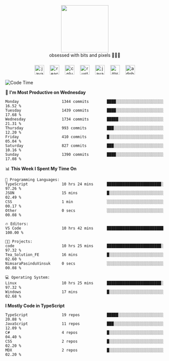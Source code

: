 


  <div align="center">
    
   <img src = "https://i.postimg.cc/W1R4TF4j/d6kpuve-c97567cf-518b-4b86-a271-5c89d88d22f7.gif"  width=150px height=150px />
 </div>

<div align="center">
  obsessed with bits and pixels 🧑‍💻🎨
</div>

  ###
<div align="center">
 <img src="https://cdn.jsdelivr.net/gh/devicons/devicon/icons/javascript/javascript-original.svg" height="30" alt="javascript logo"  />
  <img width="10" />
  <img src="https://cdn.jsdelivr.net/gh/devicons/devicon/icons/react/react-original.svg" height="30" alt="react logo"  />
  <img width="10" />
   <!--<img src="https://cdn.jsdelivr.net/gh/devicons/devicon/icons/nodejs/nodejs-original.svg" height="30" alt="nodejs logo"  />
  <img width="10" />
 <img src="https://cdn.jsdelivr.net/gh/devicons/devicon/icons/flutter/flutter-original.svg" height="30" alt="flutter logo"  />
 <img width="10" />-->
  <img src="https://cdn.jsdelivr.net/gh/devicons/devicon/icons/cplusplus/cplusplus-original.svg" height="30" alt="cpluplus logo"  />
  <img width="10" />
    <img src="https://cdn.jsdelivr.net/gh/devicons/devicon/icons/rust/rust-original.svg" height="30" alt="rust logo"  />
  <img width="10" />
  <img src="https://cdn.jsdelivr.net/gh/devicons/devicon/icons/java/java-original.svg" height="30" alt="java logo"  />
  <img width="10" />
  <img src="https://skillicons.dev/icons?i=mysql" height="30" alt="mysql logo"  />
  <img width="10" />
  <img src="https://skillicons.dev/icons?i=pr" height="30" alt="adobepremierepro logo"  />
</div>

<!--START_SECTION:waka-->
![Code Time](http://img.shields.io/badge/Code%20Time-2%2C396%20hrs%2055%20mins-blue)

📅 **I'm Most Productive on Wednesday** 

```text
Monday                   1344 commits        ████░░░░░░░░░░░░░░░░░░░░░   16.52 % 
Tuesday                  1439 commits        ████░░░░░░░░░░░░░░░░░░░░░   17.68 % 
Wednesday                1734 commits        █████░░░░░░░░░░░░░░░░░░░░   21.31 % 
Thursday                 993 commits         ███░░░░░░░░░░░░░░░░░░░░░░   12.20 % 
Friday                   410 commits         █░░░░░░░░░░░░░░░░░░░░░░░░   05.04 % 
Saturday                 827 commits         ███░░░░░░░░░░░░░░░░░░░░░░   10.16 % 
Sunday                   1390 commits        ████░░░░░░░░░░░░░░░░░░░░░   17.08 % 
```


📊 **This Week I Spent My Time On** 

```text
💬 Programming Languages: 
TypeScript               10 hrs 24 mins      ████████████████████████░   97.26 % 
JSON                     15 mins             █░░░░░░░░░░░░░░░░░░░░░░░░   02.49 % 
CSS                      1 min               ░░░░░░░░░░░░░░░░░░░░░░░░░   00.17 % 
Other                    0 secs              ░░░░░░░░░░░░░░░░░░░░░░░░░   00.08 % 

🔥 Editors: 
VS Code                  10 hrs 42 mins      █████████████████████████   100.00 % 

🐱‍💻 Projects: 
code                     10 hrs 25 mins      ████████████████████████░   97.32 % 
Tea_Solution_FE          16 mins             █░░░░░░░░░░░░░░░░░░░░░░░░   02.60 % 
NimsaraPasinduVinsuk     0 secs              ░░░░░░░░░░░░░░░░░░░░░░░░░   00.08 % 

💻 Operating System: 
Linux                    10 hrs 25 mins      ████████████████████████░   97.32 % 
Windows                  17 mins             █░░░░░░░░░░░░░░░░░░░░░░░░   02.68 % 
```

**I Mostly Code in TypeScript** 

```text
TypeScript               19 repos            █████░░░░░░░░░░░░░░░░░░░░   20.88 % 
JavaScript               11 repos            ███░░░░░░░░░░░░░░░░░░░░░░   12.09 % 
C#                       4 repos             █░░░░░░░░░░░░░░░░░░░░░░░░   04.40 % 
CSS                      2 repos             █░░░░░░░░░░░░░░░░░░░░░░░░   02.20 % 
MDX                      2 repos             █░░░░░░░░░░░░░░░░░░░░░░░░   02.20 % 
```




<!--END_SECTION:waka-->
